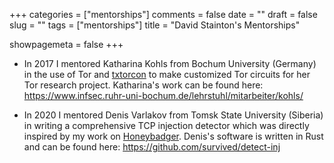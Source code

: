+++
categories = ["mentorships"]
comments = false
date = ""
draft = false
slug = ""
tags = ["mentorships"]
title = "David Stainton's Mentorships"

showpagemeta = false
+++

* In 2017 I mentored Katharina Kohls from Bochum University (Germany)
  in the use of Tor and [txtorcon](https://github.com/meejah/txtorcon)
  to make customized Tor circuits for her Tor research project. Katharina's
  work can be found here: https://www.infsec.ruhr-uni-bochum.de/lehrstuhl/mitarbeiter/kohls/

* In 2020 I mentored Denis Varlakov from Tomsk State University
  (Siberia) in writing a comprehensive TCP injection detector which
  was directly inspired by my work on [Honeybadger](https://github.com/david415/honeybadger).
  Denis's software is written in Rust and can be found here: https://github.com/survived/detect-inj
